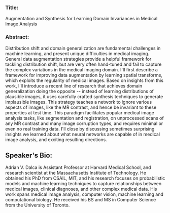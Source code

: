 ### Title: 
Augmentation and Synthesis for Learning Domain Invariances in Medical Image Analysis

### Abstract: 
Distribution shift and domain generalization are fundamental challenges in machine learning, and present unique difficulties in medical imaging. General data augmentation strategies provide a helpful framework for tackling distribution shift, but are very often hand-tuned and fail to capture the complex variations in the medical imaging domain. I'll first describe a framework for improving data augmentation by learning spatial transforms, which exploits the regularity of medical images. Based on insights from this work, I'll introduce a recent line of research that achieves domain generalization doing the opposite -- instead of learning distributions of plausible images, it uses carefully crafted synthesis techniques to generate implausible images. This strategy teaches a network to ignore various aspects of images, like the MR contrast, and hence be invariant to these properties at test time. This paradigm facilitates popular medical image analysis tasks, like segmentation and registration, on unprocessed scans of any MR contrast and many image corruption types, and requires minimal or even no real training data. I'll close by discussing sometimes surprising insights we learned about what neural networks are capable of in medical image analysis, and exciting resulting directions.

## Speaker's Bio:
Adrian V. Dalca is Assistant Professor at Harvard Medical School, and research scientist at the Massachusetts Institute of Technology. He obtained his PhD from CSAIL, MIT, and his research focuses on probabilistic models and machine learning techniques to capture relationships between medical images, clinical diagnoses, and other complex medical data. His work spans medical image analysis, computer vision, machine learning and computational biology. He received his BS and MS in Computer Science from the University of Toronto.

